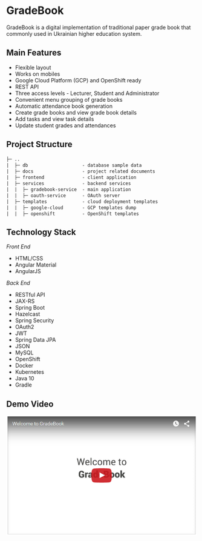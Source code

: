 # GradeBook
GradeBook is a digital implementation of traditional paper grade book that commonly used in Ukrainian higher education system. 

## Main Features
* Flexible layout
* Works on mobiles
* Google Cloud Platform (GCP) and OpenShift ready
* REST API
* Three access levels - Lecturer, Student and Administrator
* Convenient menu grouping of grade books
* Automatic attendance book generation
* Create grade books and view grade book details
* Add tasks and view task details
* Update student grades and attendances

## Project Structure
```
├─ ..
|  ├─ db                    - database sample data
|  ├─ docs                  - project related documents
|  ├─ frontend              - client application
|  ├─ services              - backend services
|  |  ├─ gradebook-service  - main application
|  |  ├─ oauth-service      - OAuth server
|  ├─ templates             - cloud deployment templates
|  |  ├─ google-cloud       - GCP templates dump
|  |  ├─ openshift          - OpenShift templates
```

## Technology Stack
*Front End*
* HTML/CSS
* Angular Material
* AngularJS

*Back End*
* RESTful API
* JAX-RS
* Spring Boot
* Hazelcast
* Spring Security
* OAuth2
* JWT
* Spring Data JPA
* JSON
* MySQL
* OpenShift
* Docker
* Kubernetes
* Java 10
* Gradle

## Demo Video
[![alt tag](https://raw.githubusercontent.com/reBirthLab/gradebook/master/src/main/webapp/images/video-thumnail.png)](https://youtu.be/Qd_O_RUQZRs)
